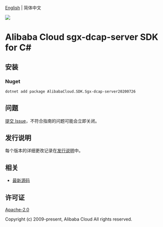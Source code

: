 [English](README.md) | 简体中文

![](https://aliyunsdk-pages.alicdn.com/icons/AlibabaCloud.svg)

# Alibaba Cloud sgx-dcap-server SDK for C#

## 安装

### Nuget

```bash
dotnet add package AlibabaCloud.SDK.Sgx-dcap-server20200726
```

## 问题

[提交 Issue](https://github.com/aliyun/alibabacloud-csharp-sdk/issues/new)，不符合指南的问题可能会立即关闭。

## 发行说明

每个版本的详细更改记录在[发行说明](./ChangeLog.md)中。

## 相关

* [最新源码](https://github.com/aliyun/alibabacloud-csharp-sdk/)

## 许可证

[Apache-2.0](http://www.apache.org/licenses/LICENSE-2.0)

Copyright (c) 2009-present, Alibaba Cloud All rights reserved.
